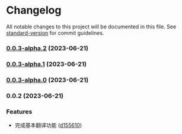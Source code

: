 # Changelog

All notable changes to this project will be documented in this file. See [standard-version](https://github.com/conventional-changelog/standard-version) for commit guidelines.

### [0.0.3-alpha.2](https://github.com/Layouwen/bob-plugin-openai-enhance/compare/v0.0.3-alpha.1...v0.0.3-alpha.2) (2023-06-21)

### [0.0.3-alpha.1](https://github.com/Layouwen/bob-plugin-openai-enhance/compare/v0.0.3-alpha.0...v0.0.3-alpha.1) (2023-06-21)

### [0.0.3-alpha.0](https://github.com/Layouwen/bob-plugin-openai-enhance/compare/v0.0.2...v0.0.3-alpha.0) (2023-06-21)

### 0.0.2 (2023-06-21)


### Features

* 完成基本翻译功能 ([d155610](https://github.com/Layouwen/bob-plugin-openai-enhance/commit/d15561004a27894ef5b29f6f3f86008b2565cf6a))

